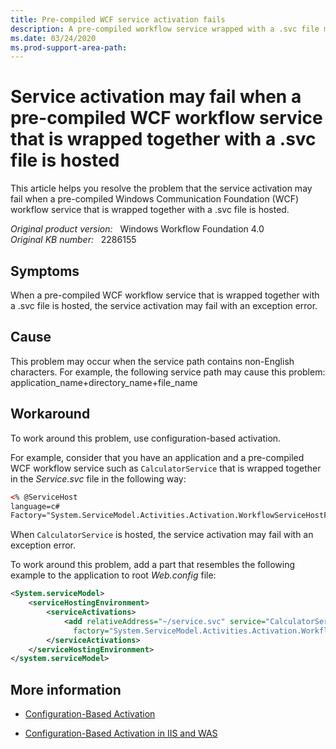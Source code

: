 ```yaml
---
title: Pre-compiled WCF service activation fails
description: A pre-compiled workflow service wrapped with a .svc file may fail activation when the service path contains non-English characters. This article provides a resolution.
ms.date: 03/24/2020
ms.prod-support-area-path: 
---
```

# Service activation may fail when a pre-compiled WCF workflow service that is wrapped together with a .svc file is hosted

This article helps you resolve the problem that the service activation may fail when a pre-compiled Windows Communication Foundation (WCF) workflow service that is wrapped together with a .svc file is hosted.

_Original product version:_ &nbsp; Windows Workflow Foundation 4.0  
_Original KB number:_ &nbsp; 2286155

## Symptoms

When a pre-compiled WCF workflow service that is wrapped together with a .svc file is hosted, the service activation may fail with an exception error.

## Cause

This problem may occur when the service path contains non-English characters. For example, the following service path may cause this problem:  
application_name+directory_name+file_name

## Workaround

To work around this problem, use configuration-based activation.

For example, consider that you have an application and a pre-compiled WCF workflow service such as `CalculatorService` that is wrapped together in the *Service.svc* file in the following way:

```xml
<% @ServiceHost
language=c#
Factory="System.ServiceModel.Activities.Activation.WorkflowServiceHostFactory,Service="CalculatorService"%>
```

When `CalculatorService` is hosted, the service activation may fail with an exception error.

To work around this problem, add a part that resembles the following example to the application to root *Web.config* file:

```xml
<System.serviceModel>
    <serviceHostingEnvironment>
        <serviceActivations>
            <add relativeAddress="~/service.svc" service="CalculatorService"
              factory="System.ServiceModel.Activities.Activation.WorkflowServiceHostFactory"/>
        </serviceActivations>
    </serviceHostingEnvironment>
</system.serviceModel>
```

## More information

- [Configuration-Based Activation](/previous-versions/dotnet/netframework-4.0/dd807499(v=vs.100))

- [Configuration-Based Activation in IIS and WAS](/dotnet/framework/wcf/feature-details/configuration-based-activation-in-iis-and-was)
